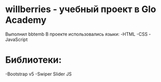 # willberries - учебный проект в Glo Academy
Выполнил bbtemb
В проекте использовались языки: 
-HTML
-CSS
-JavaScript
# Библиотеки: 
-Bootstrap v5
-Swiper Slider JS
